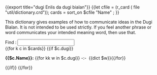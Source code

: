 {{export title="dugi Enlis da dugi bialan"}}
{{let cfile = (r_card ( file "util/dictionary.crd"));
    cards = sort_on $cfile "Name" ;
}}

This dictionary gives examples of how to communicate ideas in the Dugi Bialan. It is not intended to be used strictly. If you feel another phrase or word communicates your intended meaning word, then use that.

<div class="search">Find : <input id="search_box" type="text"></input></div>
<div id="words_div">
{{for k c in $cards}}
{{if $c.dugi}}<p><b>{{$c.Name}}:</b> {{for kk w in $c.dugi}}&nbsp;-:-&nbsp; {{dict $w}}{{/for}}</p>{{/if}}
{{/for}}
</div>

<script>
let dom = {
    searchBox : document.getElementById("search_box"),
    wordsDiv : document.getElementById("words_div"),
}

dom.searchBox.oninput = (e) => {
    let ch = dom.wordsDiv.children;
    let tx = dom.searchBox.value;
    for (let c in ch){

        if (ch[c].innerText?.includes(tx)){
            ch[c].classList?.remove("hidden");
        }else {
            ch[c].classList?.add("hidden");
        }
    }
}

</script>
